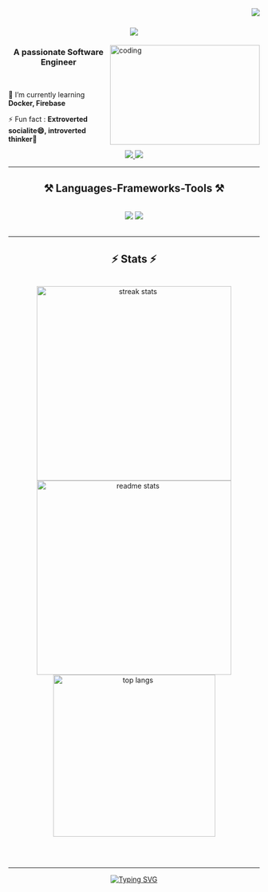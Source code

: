 <img align="right" src="https://visitor-badge.laobi.icu/badge?page_id=deepa-reddy-k.visitor-badge&left_color=red&right_color=green&left_text=Hello%20Visitors" />

<h1 align="center">
    <img src="https://readme-typing-svg.herokuapp.com/?font=Righteous&size=35&center=true&vCenter=true&width=500&height=70&duration=4000&lines=Hi+There!+👋;+I'm+Deepa+Reddy+!!;" />
</h1>

<img align="right" alt="coding" height="200" width="300" src="https://user-images.githubusercontent.com/74038190/236119160-976a0405-caa7-470c-9356-16d43402ea0a.gif">

<h3 align="center">A passionate Software Engineer</h3>

<br/>

<div align="left">
 
 🌱 I’m currently learning **Docker, Firebase**

⚡ Fun fact : **Extroverted socialite😄, introverted thinker🤔**

 </div>
 
<div align="center"> 
  <a href="mailto:reddydeepa33@gmail.com">
    <img src="https://img.shields.io/badge/Gmail-black?style=for-the-badge&logo=gmail&logoColor=red" />
  </a>
  <a href="https://linkedin.com/in/deepa-reddy-k" target="_blank">
    <img src="https://img.shields.io/badge/LinkedIn-0077B5?style=for-the-badge&logo=linkedin&logoColor=white" target="_blank" />
  </a>
  
</div>

 <hr/>
 
<h2 align="center">⚒️ Languages-Frameworks-Tools ⚒️</h2>
<br/>
<div align="center">
    <img src="https://skillicons.dev/icons?i=javascript,typescript,c,python,java,html,css,tailwind,mui,react" />
    <img src="https://skillicons.dev/icons?i=redux,nextjs,nodejs,express,mongodb,firebase,mysql,figma,github,git,vscode" /><br>
</div>

<br/>
<hr/>

<h2 align="center">⚡ Stats ⚡</h2>
<br>
<div align=center>
  <img width=390 src="https://github-readme-streak-stats-salesp07.vercel.app/?user=deepa-reddy-k&count_private=true&theme=react&border_radius=10" alt="streak stats"/>
  <img width=390 src="https://github-readme-stats-salesp07.vercel.app/api?username=deepa-reddy-k&count_private=true&show_icons=true&theme=react&rank_icon=github&border_radius=10" alt="readme stats" />
  <br/>
  <img width=325 align="center" src="https://github-readme-stats-salesp07.vercel.app/api/top-langs/?username=deepa-reddy-k&hide=HTML&langs_count=8&layout=compact&theme=react&border_radius=10&size_weight=0.5&count_weight=0.5&exclude_repo=github-readme-stats" alt="top langs" />
</div>

<br/><br/>

<hr/>

<div align="center">
<a href="https://git.io/typing-svg"><img src="https://readme-typing-svg.demolab.com?font=Righteous&size=25&duration=4000&pause=500&center=true&vCenter=true&width=500&height=70&lines=Glad+you+dropped+by+!!+👋;Connect+me+on+LinkedIn+%3A)" alt="Typing SVG" /></a>
</div>
